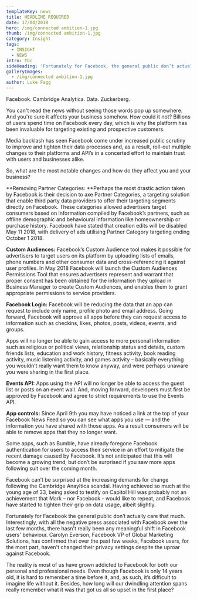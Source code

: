 ```yaml
---
templateKey: news
title: HEADLINE REQUIRED
date: 17/04/2018
hero: /img/connected ambition-1.jpg
thumb: /img/connected ambition-1.jpg
category: Insight
tags:
  - INSIGHT
  - NEWS
intro: tbc
sideHeading: 'Fortunately for Facebook, the general public don’t actually care that much. '
galleryImages:
  - /img/connected ambition-1.jpg
author: Luke Fagg
---
```

Facebook. Cambridge Analytica. Data. Zuckerberg.

You can't read the news without seeing those words pop up somewhere. And you're sure it affects your business somehow. How could it not? Billions of users spend time on Facebook every day, which is why the platform has been invaluable for targeting existing and prospective customers. 

Media backlash has seen Facebook come under increased public scrutiny to improve and tighten their data processes and, as a result, roll-out multiple changes to their platforms and API’s in a concerted effort to maintain trust with users and businesses alike.

So, what are the most notable changes and how do they affect you and your business?

**Removing Partner Categories: **Perhaps the most drastic action taken by Facebook is their decision to axe Partner Categories, a targeting solution that enable third party data providers to offer their targeting segments directly on Facebook. These categories allowed advertisers target consumers based on information compiled by Facebook’s partners, such as offline demographic and behavioural information like homeownership or purchase history. Facebook have stated that creation edits will be disabled May 11 2018, with delivery of ads utilising Partner Category targeting ending October 1 2018.



**Custom Audiences:** Facebook’s Custom Audience tool makes it possible for advertisers to target users on its platform by uploading lists of emails, phone numbers and other consumer data and cross-referencing it against user profiles. In May 2018 Facebook will launch the Custom Audiences Permissions Tool that ensures advertisers represent and warrant that proper consent has been obtained for the information they upload in Business Manager to create Custom Audiences, and enables them to grant appropriate permissions to service providers.



**Facebook Login:** Facebook will be reducing the data that an app can request to include only name, profile photo and email address. Going forward, Facebook will approve all apps before they can request access to information such as checkins, likes, photos, posts, videos, events, and groups. 

Apps will no longer be able to gain access to more personal information such as religious or political views, relationship status and details, custom friends lists, education and work history, fitness activity, book reading activity, music listening activity, and games activity – basically everything you wouldn’t really want them to know anyway, and were perhaps unaware you were sharing in the first place.



**Events API:**  Apps using the API will no longer be able to access the guest list or posts on an event wall. And, moving forward, developers must first be approved by Facebook and agree to strict requirements to use the Events API.



**App controls:** Since April 9th you may have noticed a link at the top of your Facebook News Feed so you can see what apps you use — and the information you have shared with those apps. As a result consumers will be able to remove apps that they no longer want.

Some apps, such as Bumble, have already foregone Facebook authentication for users to access their service in an effort to mitigate the recent damage caused by Facebook. It’s not anticipated that this will become a growing trend, but don’t be surprised if you saw more apps following suit over the coming month.

Facebook can’t be surprised at the increasing demands for change following the Cambridge Anayltica scandal. Having achieved so much at the young age of 33, being asked to testify on Capitol Hill was probably not an achievement that Mark – nor Facebook - would like to repeat, and Facebook have started to tighten their grip on data usage, albeit slightly. 

Fortunately for Facebook the general public don’t actually care that much. Interestingly, with all the negative press associated with Facebook over the last few months, there hasn't really been any meaningful shift in Facebook users' behaviour. Carolyn Everson, Facebook VP of Global Marketing Solutions, has confirmed that over the past few weeks, Facebook users, for the most part, haven't changed their privacy settings despite the uproar against Facebook. 

The reality is most of us have grown addicted to Facebook for both our personal and professional needs. Even though Facebook is only 14 years old, it is hard to remember a time before it, and, as such, it’s difficult to imagine life without it. Besides, how long will our dwindling attention spans really remember what it was that got us all so upset in the first place?
